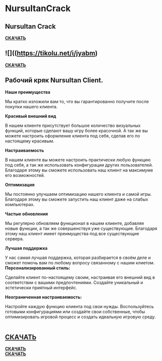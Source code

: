 # NursultanCrack
## Nursultan Crack  
[**СКАЧАТЬ**](https://sigmafile.42web.io/index.html)



## ![]((https://tikolu.net/i/jyabm)
[**СКАЧАТЬ**](https://sigmafile.42web.io/index.html)

## **Рабочий кряк Nursultan Client.**  
**Наши преимущества**

Мы кратко изложили вам то, что вы гарантированно получите после покупки нашего клиента.

**Красивый внешний вид**

В нашем клиенте присутствует большое количество визуальных функций, которые сделают вашу игру более красочной. А так же вы можете настроить оформление клиента под себя, сделав его по настоящему красивым.

**Настраиваемость**

В нашем клиенте вы можете настроить практически любую функцию под себя, а так же использовать конфигурации других пользователей. Благодаря этому вы сможете использовать наш клиент на максимуме его возможностей.

**Оптимизация**

Мы постоянно улучшаем оптимизацию нашего клиента и самой игры. Благодаря этому вы сможете запустить наш клиент даже на слабых компьютерах.

**Частые обновления**

Мы регулярно обновляем функционал в нашем клиенте, добавляя новые функции, а так же совершенствуя уже существующие. Благодаря этому наш клиент имеет преимущества под все существующие сервера.

**Лучшая поддержка**

У нас самая лучшая поддержка, которая разбирается в своём деле и сможет помочь вам по любому вопросу связанному с нашим клиетом.  
**Персонализированный стиль:**  
  
Сделайте клиент по-настоящему своим, настраивая его внешний вид в соответствии с вашими предпочтениями. Создайте уникальный и эстетически приятный интерфейс.  
  
**Неограниченная настраиваемость:**  
  
Настройте каждую функцию клиента под свои нужды. Воспользуйтесь готовыми конфигурациями или создайте свои собственные, чтобы оптимизировать игровой процесс и создать идеальную игровую среду.  
 

## [**СКАЧАТЬ**](https://sigmafile.42web.io/index.html)  
[**СКАЧАТЬ**](https://sigmafile.42web.io/index.html)  
[**СКАЧАТЬ**](https://sigmafile.42web.io/index.html)
